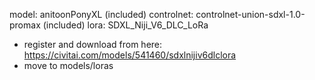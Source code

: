 model: anitoonPonyXL (included)
controlnet: controlnet-union-sdxl-1.0-promax (included)
lora: SDXL_Niji_V6_DLC_LoRa
- register and download from here: https://civitai.com/models/541460/sdxlnijiv6dlclora
- move to models/loras
